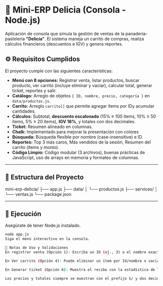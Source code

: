# 🥐 Mini-ERP Delicia (Consola - Node.js)

Aplicación de consola que simula la gestión de ventas de la panadería-pastelería **"Delicia"**. El sistema maneja un carrito de compras, realiza cálculos financieros (descuentos e IGV) y genera reportes.

## ⚙️ Requisitos Cumplidos

El proyecto cumple con las siguientes características:

* **Menú con 8 opciones:** Registrar venta, listar productos, buscar producto, ver carrito (incluye eliminar y vaciar), calcular total, generar ticket, reportes y salir.
* **Catálogo:** Arreglo de objetos `{ ID, nombre, precio, categoría }` en `data/productos.js`.
* **Carrito:** Arreglo `carrito[]` que permite agregar ítems por IDy acumular cantidades.
* **Cálculos:** Subtotal, **descuento escalonado** (15% ≥ 100 ítems, 10% ≥ 50 ítems, 5% ≥ 20 ítems), **IGV 18%**, y totales con dos decimales.
* **Ticket:** Resumen alineado en columnas.
* **Chalk:** Implementado para mejorar la presentación con colores 
* **Búsqueda:** Búsqueda flexible por nombre (case-insensitive) e ID.
* **Reportes:** Top 3 más caros, Más vendidos de la sesión, Resumen del carrito (ítems y monto).
* **Código Limpio:** Código modular (3 archivos), buenas prácticas de JavaScript, uso de arrays en memoria y formateo de columnas.

***

## 📁 Estructura del Proyecto

mini-erp-delicia/ 
├── app.js 
├── data/ 
│ └── productos.js 
├── services/ 
│ └── ventas.js 
└── package.json


***

## 🚀 Ejecución

Asegúrate de tener Node.js instalado.

```bash
node app.js
Siga el menú interactivo en la consola.

📝 Notas de Uso y Validaciones
En registrar venta (Opción 1): Escriba un ID (ej., 3) o el nombre exacto (ej., pan integral). Luego ingrese la cantidad. La cantidad debe ser un número > 0.

En Ver carrito (Opción 4): Puede eliminar un ítem por Id/nombre o vaciar todo el carrito.

En Generar ticket (Opción 6): Muestra el recibo con la estadística de la sesión y los totales finales.

Los precios y totales siempre se muestran con el prefijo S/ y dos decimales.